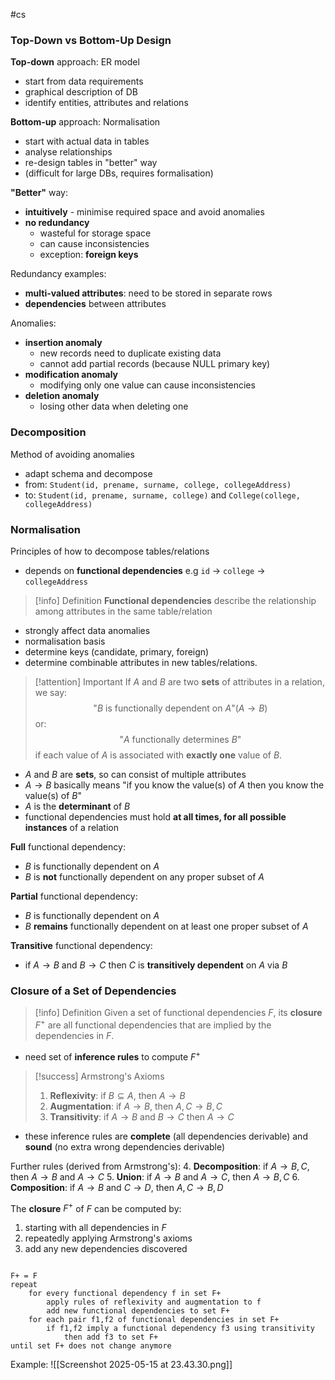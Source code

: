 #cs 

### Top-Down vs Bottom-Up Design 

**Top-down** approach: ER model
- start from data requirements
- graphical description of DB
- identify entities, attributes and relations 

**Bottom-up** approach: Normalisation
- start with actual data in tables
- analyse relationships
- re-design tables in "better" way
- (difficult for large DBs, requires formalisation)

 **"Better"** way:
 - **intuitively** - minimise required space and avoid anomalies
 - **no redundancy**
	 - wasteful for storage space
	 - can cause inconsistencies
	 - exception: **foreign keys**

Redundancy examples:
- **multi-valued attributes**: need to be stored in separate rows
- **dependencies** between attributes

Anomalies:
- **insertion anomaly**
	- new records need to duplicate existing data
	- cannot add partial records (because NULL primary key)
- **modification anomaly**
	- modifying only one value can cause inconsistencies
- **deletion anomaly**
	- losing other data when deleting one

### Decomposition

Method of avoiding anomalies
- adapt schema and decompose
- from: `Student(id, prename, surname, college, collegeAddress)`
- to: `Student(id, prename, surname, college)` and `College(college, collegeAddress)`

### Normalisation

Principles of how to decompose tables/relations
- depends on **functional dependencies** e.g `id` $\rightarrow$ `college` $\rightarrow$ `collegeAddress`

> [!info] Definition
> **Functional dependencies** describe the relationship among attributes in the same table/relation

- strongly affect data anomalies
- normalisation basis
- determine keys (candidate, primary, foreign)
- determine combinable attributes in new tables/relations.

> [!attention] Important
> If $A$ and $B$ are two **sets** of attributes in a relation, we say: $$\text{"}B \text{ is functionally dependent on } A\text{"} (A\rightarrow B)$$ or: $$\text{"}A\text{ functionally determines } B\text{"}$$ if each value of $A$ is associated with **exactly one** value of $B$.
- $A$ and $B$ are **sets**, so can consist of multiple attributes
- $A\rightarrow B$ basically means "if you know the value(s) of $A$ then you know the value(s) of $B$"
- $A$ is the **determinant** of $B$
- functional dependencies must hold **at all times, for all possible instances** of a relation

**Full** functional dependency:
- $B$ is functionally dependent on $A$
- $B$ is **not** functionally dependent on any proper subset of $A$

**Partial** functional dependency:
- $B$ is functionally dependent on $A$
- $B$ **remains** functionally dependent on at least one proper subset of $A$

**Transitive** functional dependency:
- if $A\rightarrow B$ and $B\rightarrow C$ then $C$ is **transitively dependent** on $A$ via $B$

### Closure of a Set of Dependencies

> [!info] Definition
> Given a set of functional dependencies $F$, its **closure** $F^{+}$ are all functional dependencies that are implied by the dependencies in $F$.
- need set of **inference rules** to compute $F^{+}$

> [!success] Armstrong's Axioms
> 1. **Reflexivity**: if $B\subseteq A$, then $A\rightarrow B$
> 2. **Augmentation**: if $A\rightarrow B$, then $A,C\rightarrow B,C$
> 3. **Transitivity**: if $A\rightarrow B$ and $B\rightarrow C$ then $A\rightarrow C$
- these inference rules are **complete** (all dependencies derivable) and **sound** (no extra wrong dependencies derivable)

Further rules (derived from Armstrong's):
4. **Decomposition**: if $A\rightarrow B,C$, then $A\rightarrow B$ and $A\rightarrow C$
5. **Union**: if $A\rightarrow B$ and $A\rightarrow C$, then $A\rightarrow B,C$
6. **Composition**: if $A\rightarrow B$ and $C\rightarrow D$, then $A,C\rightarrow B,D$

The **closure** $F^{+}$ of $F$ can be computed by:
1. starting with all dependencies in $F$
2. repeatedly applying Armstrong's axioms
3. add any new dependencies discovered

```COMPUTE_CLOSURE(F)

F+ = F
repeat
	for every functional dependency f in set F+
		apply rules of reflexivity and augmentation to f
		add new functional dependencies to set F+
	for each pair f1,f2 of functional dependencies in set F+
		if f1,f2 imply a functional dependency f3 using transitivity
			then add f3 to set F+
until set F+ does not change anymore
```

Example:
![[Screenshot 2025-05-15 at 23.43.30.png]]
